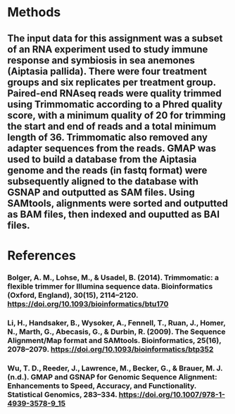 # Methods
## The input data for this assignment was a subset of an RNA experiment used to study immune response and symbiosis in sea anemones (Aiptasia pallida). There were four treatment groups and six replicates per treatment group. Paired-end RNAseq reads were quality trimmed using Trimmomatic according to a Phred quality score, with a minimum quality of 20 for trimming the start and end of reads and a total minimum length of 36. Trimmomatic also removed any adapter sequences from the reads. GMAP was used to build a database from the Aiptasia genome and the reads (in fastq format) were subsequently aligned to the database with GSNAP and outputted as SAM files. Using SAMtools, alignments were sorted and outputted as BAM files, then indexed and ouputted as BAI files.

# References
### Bolger, A. M., Lohse, M., & Usadel, B. (2014). Trimmomatic: a flexible trimmer for Illumina sequence data. Bioinformatics (Oxford, England), 30(15), 2114–2120. https://doi.org/10.1093/bioinformatics/btu170

### Li, H., Handsaker, B., Wysoker, A., Fennell, T., Ruan, J., Homer, N., Marth, G., Abecasis, G., & Durbin, R. (2009). The Sequence Alignment/Map format and SAMtools. Bioinformatics, 25(16), 2078–2079. https://doi.org/10.1093/bioinformatics/btp352

### Wu, T. D., Reeder, J., Lawrence, M., Becker, G., & Brauer, M. J. (n.d.). GMAP and GSNAP for Genomic Sequence Alignment: Enhancements to Speed, Accuracy, and Functionality. Statistical Genomics, 283–334. https://doi.org/10.1007/978-1-4939-3578-9_15

